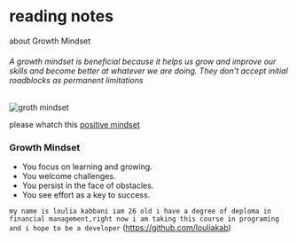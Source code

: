 # reading notes
about  Growth Mindset
###### A growth mindset is beneficial because it helps us grow and improve our skills and become better at whatever we are doing. They don't accept initial roadblocks as permanent limitations ######
![groth mindset](https://th.bing.com/th/id/OIP.vvkfCXVbLl8Pt42ciOHpvgHaD4?pid=ImgDet&rs=1)

please whatch this [positive mindset](https://youtu.be/YWReJmixboQ)

### Growth Mindset ###
- You focus on learning and growing.
- You welcome challenges.
- You persist in the face of obstacles.
- You see effort as a key to success.

`` my name is loulia kabbani iam 26 old i have a degree of deploma in financial management,right now i am taking this course in programing and i hope to be a developer ``
(https://github.com/louliakab)
